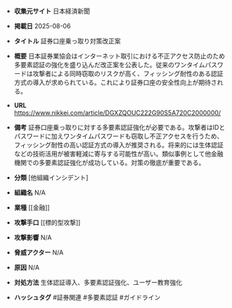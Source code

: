 - **収集元サイト**
日本経済新聞

- **掲載日**
2025-08-06

- **タイトル**
証券口座乗っ取り対策改正案

- **概要**
日本証券業協会はインターネット取引における不正アクセス防止のため多要素認証の強化を盛り込んだ改正案を公表した。従来のワンタイムパスワードは攻撃者による同時窃取のリスクが高く、フィッシング耐性のある認証方式の導入が求められている。これにより証券口座の安全性向上が期待される。

- **URL**
https://www.nikkei.com/article/DGXZQOUC222G90S5A720C2000000/

- **備考**
証券口座乗っ取りに対する多要素認証強化が必要である。攻撃者はIDとパスワードに加えワンタイムパスワードも窃取し不正アクセスを行うため、フィッシング耐性の高い認証方式の導入が推奨される。将来的には生体認証などの技術活用が被害軽減に寄与する可能性が高い。類似事例として他金融機関での多要素認証強化が成功している。対策の徹底が重要である。

- **分類**
[他組織インシデント]

- **組織名**
N/A

- **業種**
[[金融]]

- **攻撃手口**
[[標的型攻撃]]

- **攻撃影響**
N/A

- **脅威アクター**
N/A

- **原因**
N/A

- **対処方法**
生体認証導入、多要素認証強化、ユーザー教育強化

- **ハッシュタグ**
#証券関連 #多要素認証 #ガイドライン
